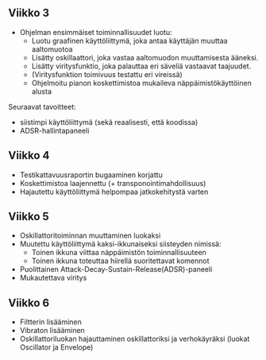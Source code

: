 ## Viikko 3

- Ohjelman ensimmäiset toiminnallisuudet luotu:
  - Luotu graafinen käyttöliittymä, joka antaa käyttäjän muuttaa aaltomuotoa
  - Lisätty oskillaattori, joka vastaa aaltomuodon muuttamisesta ääneksi.
  - Lisätty viritysfunktio, joka palauttaa eri säveliä vastaavat taajuudet.
  - (Viritysfunktion toimivuus testattu eri vireissä)
  - Ohjelmoitu pianon koskettimistoa mukaileva näppäimistökäyttöinen alusta

Seuraavat tavoitteet:
- siistimpi käyttöliittymä (sekä reaalisesti, että koodissa)
- ADSR-hallintapaneeli

## Viikko 4

- Testikattavuusraportin bugaaminen korjattu
- Koskettimistoa laajennettu (+ transponointimahdollisuus)
- Hajautettu käyttöliittymä helpompaa jatkokehitystä varten

## Viikko 5

- Oskillattoritoiminnan muuttaminen luokaksi
- Muutettu käyttöliittymä kaksi-ikkunaiseksi siisteyden nimissä:
  - Toinen ikkuna viittaa näppäimistön toiminnallisuuteen
  - Toinen ikkuna toteuttaa hiirellä suoritettavat komennot
- Puolittainen Attack-Decay-Sustain-Release(ADSR)-paneeli
- Mukautettava viritys

## Viikko 6

- Filtterin lisääminen
- Vibraton lisääminen
- Oskillattoriluokan hajauttaminen oskillattoriksi ja verhokäyräksi (luokat Oscillator ja Envelope)
